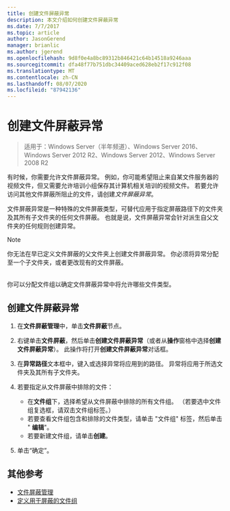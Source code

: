 ```yaml
---
title: 创建文件屏蔽异常
description: 本文介绍如何创建文件屏蔽异常
ms.date: 7/7/2017
ms.topic: article
author: JasonGerend
manager: brianlic
ms.author: jgerend
ms.openlocfilehash: 9d8f0e4a8bc89312b846421c64b14518a9246aaa
ms.sourcegitcommit: dfa48f77b751dbc34409aced628eb2f17c912f08
ms.translationtype: MT
ms.contentlocale: zh-CN
ms.lasthandoff: 08/07/2020
ms.locfileid: "87942136"
---
```

# <a name="create-a-file-screen-exception"></a>创建文件屏蔽异常

> 适用于：Windows Server（半年频道）、Windows Server 2016、Windows Server 2012 R2、Windows Server 2012、Windows Server 2008 R2

有时候，你需要允许文件屏蔽异常。 例如，你可能希望阻止来自某文件服务器的视频文件，但又需要允许培训小组保存其计算机相关培训的视频文件。 若要允许访问其他文件屏蔽所阻止的文件，请创建*文件屏蔽异常*。

文件屏蔽异常是一种特殊的文件屏蔽类型，可替代应用于指定屏蔽路径下的文件夹及其所有子文件夹的任何文件屏蔽。 也就是说，文件屏蔽异常会针对派生自父文件夹的任何规则创建异常。

> [!Note]
> 你无法在早已定义文件屏蔽的父文件夹上创建文件屏蔽异常。 你必须将异常分配至一个子文件夹，或者更改现有的文件屏蔽。

<br />
你可以分配文件组以确定文件屏蔽异常中将允许哪些文件类型。

## <a name="to-create-a-file-screen-exception"></a>创建文件屏蔽异常

1.  在**文件屏蔽管理**中，单击**文件屏蔽**节点。

2.  右键单击**文件屏蔽**，然后单击**创建文件屏蔽异常**（或者从**操作**窗格中选择**创建文件屏蔽异常**）。 此操作将打开**创建文件屏蔽异常**对话框。

3.  在**异常路径**文本框中，键入或选择异常将应用到的路径。 异常将应用于所选文件夹及其所有子文件夹。

4.  若要指定从文件屏蔽中排除的文件：

    -   在**文件组**下，选择希望从文件屏蔽中排除的所有文件组。 （若要选中文件组复选框，请双击文件组标签。）
    -   若要查看文件组包含和排除的文件类型，请单击 "文件组" 标签，然后单击 " **编辑**"。
    -   若要新建文件组，请单击**创建**。

5.  单击“确定”。

## <a name="additional-references"></a>其他参考

-   [文件屏蔽管理](file-screening-management.md)
-   [定义用于屏蔽的文件组](define-file-groups-for-screening.md)


